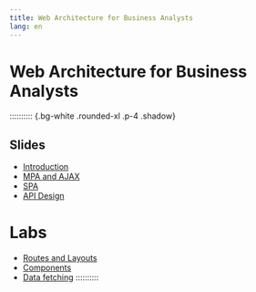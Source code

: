 ```yaml
---
title: Web Architecture for Business Analysts
lang: en
---
```


# Web Architecture for Business Analysts

:::::::::: {.bg-white .rounded-xl .p-4 .shadow}
## Slides

- [Introduction](/AW4C/slides/01-introduction)
- [MPA and AJAX](/AW4C/slides/02-mpa)
- [SPA](/AW4C/slides/03-spa)
- [API Design](/AW4C/slides/04-api)

# Labs

- [Routes and Layouts](/AW4C/slides/lab-01-routes)
- [Components](/AW4C/slides/lab-02-components)
- [Data fetching](/AW4C/slides/lab-03-databases)
::::::::::